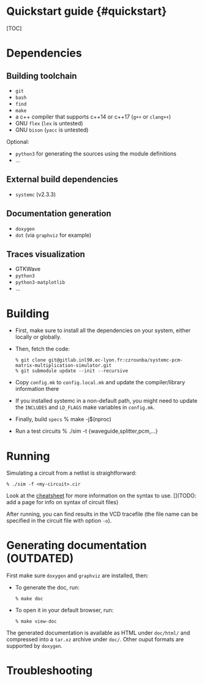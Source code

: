 # Quickstart guide {#quickstart}

[TOC]

# Dependencies

## Building toolchain

* `git`
* `bash`
* `find`
* `make`
* a c++ compiler that supports c++14 or c++17 (`g++` or `clang++`)
* GNU `flex` (`lex` is untested)
* GNU `bison` (`yacc` is untested)

Optional:

* `python3` for generating the sources using the module definitions
* ...

## External build dependencies

* `systemc` (v2.3.3)

## Documentation generation

* `doxygen`
* `dot` (via `graphviz` for example)

## Traces visualization

* GTKWave
* `python3`
* `python3-matplotlib`
* ...

# Building

* First, make sure to install all the dependencies on your system, either locally or globally.
* Then, fetch the code:

      % git clone git@gitlab.inl90.ec-lyon.fr:czrounba/systemc-pcm-matrix-multiplication-simulator.git
      % git submodule update --init --recursive

* Copy `config.mk` to `config.local.mk` and update the compiler/library information there
* If you installed systemc in a non-default path, you might need to update the
`INCLUDES` and `LD_FLAGS` make variables in `config.mk`.
* Finally, build `specs`
      % make -j$(nproc)
* Run a test circuits
      % ./sim -t {waveguide,splitter,pcm,...}

# Running

Simulating a circuit from a netlist is straightforward:

    % ./sim -f <my-circuit>.cir

Look at the [cheatsheet](doc/resources/cheatsheet.pdf) for more information on the syntax to use.
[](TODO: add a page for info on syntax of circuit files)

After running, you can find results in the VCD tracefile (the file name can be specified in the circuit file with option `-o`).

# Generating documentation (OUTDATED)

First make sure `doxygen` and `graphviz` are installed, then:

* To generate the doc, run:

      % make doc

* To open it in your default browser, run:

      % make view-doc

The generated documentation is available as HTML under `doc/html/` and compressed
into a `tar.xz` archive under `doc/`. Other ouput formats are supported by `doxygen`.

# Troubleshooting

<!--
If you cannot manage to build the simulator, you can check the `.gitlab-ci.yml`
file which contains all the instructions to run to successfully build the code
in a docker:

* Install docker ([docker.io](https://docker.io)) and start it
* Start an alpine container:

      % docker run -it alpine:latest

* Run all commands from the `before_script` section
* Clone the git repo and update submodules:

      % git clone <url> <local-folder>
      % cd <local-folder>
	  % git submodule update --init --recursive

* Run all commands from the `build:script` section
* Run all commands from the `test:script` section
* Optional: Run all commands from the `doc:script` section
-->
